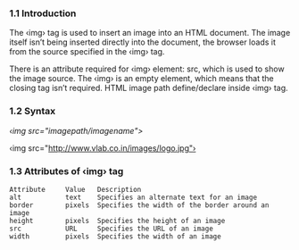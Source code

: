 
### 1.1 Introduction

The ‹img› tag is used to insert an image into an HTML document. The image itself isn’t being inserted directly into the document, the browser loads it from the source specified in the ‹img› tag.

There is an attribute required for ‹img› element: src, which is used to show the image source. The ‹img› is an empty element, which means that the closing tag isn’t required. HTML image path define/declare inside ‹img› tag.


### 1.2 Syntax


<i> ‹img src="imagepath/imagename"></i>

‹img src="http://www.vlab.co.in/images/logo.jpg"›


### 1.3 Attributes of ‹img› tag

 	Attribute	  Value	  Description
  	alt	  		  text	  Specifies an alternate text for an image
  	border	  	  pixels  Specifies the width of the border around an image
  	height	  	  pixels  Specifies the height of an image
  	src	  		  URL	  Specifies the URL of an image
  	width	  	  pixels  Specifies the width of an image
